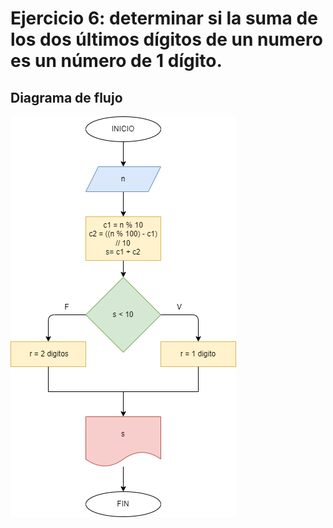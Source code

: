 # Ejercicio 6: determinar si la suma de los dos últimos dígitos de un numero es un número de 1 dígito.

## Diagrama de flujo

![Diagrama de flujo](diagrama.png "Diagrama de flujo")